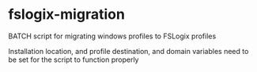 # fslogix-migration
BATCH script for migrating windows profiles to FSLogix profiles

Installation location, and profile destination, and domain variables need to be set for the script to function properly
